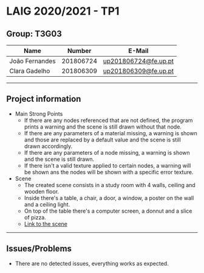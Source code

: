 # LAIG 2020/2021 - TP1

## Group: T3G03

| Name             | Number    | E-Mail               |
| ---------------- | --------- | -------------------- |
| João Fernandes   | 201806724 | up201806724@fe.up.pt |
| Clara Gadelho    | 201806309 | up201806309@fe.up.pt |

----
## Project information

- Main Strong Points
  - If there are any nodes referenced that are not defined, the program prints a warning and the scene is still drawn without that node.
  - If there are any parameters of a material missing, a warning is shown and those are replaced by a default value and the scene is still drawn accordingly.
  - If there are any parameters of a node missing, a warning is shown and the scene is still drawn.
  - If there isn't a valid texture applied to certain nodes, a warning will be shown ans the nodes will be shown with a specific error texture. 
- Scene
  - The created scene consists in a study room with 4 walls, ceiling and wooden floor. 
  - Inside there's a table, a chair, a door, a window, a poster on the wall and a ceiling light.
  - On top of the table there's a computer screen, a donnut and a slice of pizza.
  - [Link to the scene](./scenes/LAIG_TP1_T3_G03.xml)
----
## Issues/Problems

- There are no detected issues, everything works as expected.